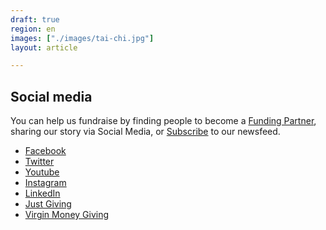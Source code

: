 ```yaml
---
draft: true
region: en
images: ["./images/tai-chi.jpg"]
layout: article

---
```


## Social media



You can help us fundraise by finding people to become a [Funding&nbsp;Partner](#funding-partner), sharing our story via Social Media,<!--with your own network through Social Media&nbsp;[Get&nbsp;In&nbsp;Touch](mailto:hello@clownswithoutborders.org.uk) directly--> or [Subscribe](#subscribe) to our newsfeed.

- [Facebook](https://www.facebook.com/clownswithoutborders)
- [Twitter](https://twitter.com/childrenlaughuk?fbclid=IwAR3nuAjonfHry9A6HWZ4Z2Hz9lA77XE1VZKvyyn0mT7PZPbV5y9OWOqW5M4)
- [Youtube](https://www.youtube.com/channel/UCWDuY-wPQO3PL8HWTSPs86Q?fbclid=IwAR0dDha2_dPETQXvNqmT8GguWz4D2n0CrmY5Ttih_q01FXFWLvIliyWZ-hc)
- [Instagram](https://www.instagram.com/clownswithoutbordersuk/)
- [LinkedIn](https://www.linkedin.com/company/clowns-without-borders-uk)
- [Just Giving](https://www.justgiving.com/cwb-uk)
- [Virgin Money Giving](https://uk.virginmoneygiving.com/clownswithoutbordersuk)

<!-- Virgin Money Giving
  https://uk.virginmoneygiving.com/charity-web/charity/finalCharityHomepage.action?charityId=1009801
  https://uk.virginmoneygiving.com/charity-web/charity/displayCampaignsHomePage.action?charityId=1009801
-->
